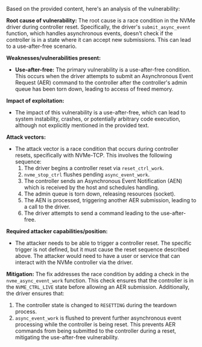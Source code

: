Based on the provided content, here's an analysis of the vulnerability:

**Root cause of vulnerability:**
The root cause is a race condition in the NVMe driver during controller reset. Specifically, the driver's `submit_async_event` function, which handles asynchronous events, doesn't check if the controller is in a state where it can accept new submissions. This can lead to a use-after-free scenario.

**Weaknesses/vulnerabilities present:**
- **Use-after-free:** The primary vulnerability is a use-after-free condition. This occurs when the driver attempts to submit an Asynchronous Event Request (AER) command to the controller after the controller's admin queue has been torn down, leading to access of freed memory.

**Impact of exploitation:**
- The impact of this vulnerability is a use-after-free, which can lead to system instability, crashes, or potentially arbitrary code execution, although not explicitly mentioned in the provided text.

**Attack vectors:**
- The attack vector is a race condition that occurs during controller resets, specifically with NVMe-TCP. This involves the following sequence:
   1. The driver begins a controller reset via `reset_ctrl_work`.
   2. `nvme_stop_ctrl` flushes pending `async_event_work`.
   3. The controller sends an Asynchronous Event Notification (AEN) which is received by the host and schedules handling.
   4. The admin queue is torn down, releasing resources (socket).
   5. The AEN is processed, triggering another AER submission, leading to a call to the driver.
   6. The driver attempts to send a command leading to the use-after-free.

**Required attacker capabilities/position:**
- The attacker needs to be able to trigger a controller reset. The specific trigger is not defined, but it must cause the reset sequence described above. The attacker would need to have a user or service that can interact with the NVMe controller via the driver.

**Mitigation:**
The fix addresses the race condition by adding a check in the `nvme_async_event_work` function. This check ensures that the controller is in the `NVME_CTRL_LIVE` state before allowing an AER submission. Additionally, the driver ensures that:
1. The controller state is changed to `RESETTING` during the teardown process.
2. `async_event_work` is flushed to prevent further asynchronous event processing while the controller is being reset.
This prevents AER commands from being submitted to the controller during a reset, mitigating the use-after-free vulnerability.